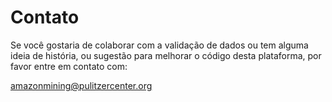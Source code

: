 # Contato

Se você gostaria de colaborar com a validação de dados ou tem alguma ideia de história, ou sugestão para melhorar o código desta plataforma, por favor entre em contato com:

<a class="amw-mail-link" href="mailtio:amazonmining@pulitzercenter.org">amazonmining@pulitzercenter.org</a>
